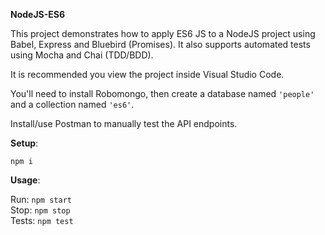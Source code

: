 **NodeJS-ES6**

This project demonstrates how to apply ES6 JS to a NodeJS project using Babel, Express and Bluebird (Promises). It also supports automated tests using Mocha and Chai (TDD/BDD).

It is recommended you view the project inside Visual Studio Code.

You'll need to install Robomongo, then create a database named `'people'` and a collection named `'es6'`.

Install/use Postman to manually test the API endpoints.

****Setup****:

`npm i`

****Usage****:

Run: `npm start`\
Stop: `npm stop`\
Tests: `npm test`